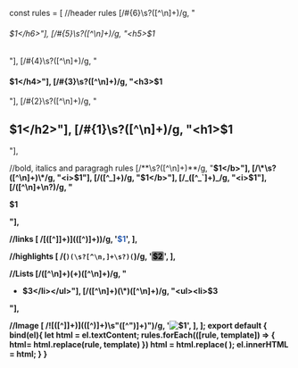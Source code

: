 const rules = [
  //header rules
  [/#{6}\s?([^\n]+)/g, "<h6>$1</h6>"],
  [/#{5}\s?([^\n]+)/g, "<h5>$1</h5>"],
  [/#{4}\s?([^\n]+)/g, "<h4>$1</h4>"],
  [/#{3}\s?([^\n]+)/g, "<h3>$1</h3>"],
  [/#{2}\s?([^\n]+)/g, "<h2>$1</h2>"],
  [/#{1}\s?([^\n]+)/g, "<h1>$1</h1>"],
  
  //bold, italics and paragragh rules
  [/\*\*\s?([^\n]+)\*\*/g, "<b>$1</b>"],
  [/\*\s?([^\n]+)\*/g, "<i>$1</i>"],
  [/__([^_]+)__/g, "<b>$1</b>"],
  [/_([^_`]+)_/g, "<i>$1</i>"],
  [/([^\n]+\n?)/g, "<p>$1</p>"],
  
  //links
  [
    /\[([^\]]+)\]\(([^)]+)\)/g,
    '<a href="$2" style="color:#2A5DB0;text-decoration: none;">$1</a>',
  ],
  
  //highlights
  [
    /(`)(\s?[^\n,]+\s?)(`)/g,
    '<a style="background-color:grey;color:black;text-decoration: none;border-radius: 3px;padding:0 2px;">$2</a>',
  ],
 
  //Lists
  [/([^\n]+)(\+)([^\n]+)/g, "<ul><li>$3</li></ul>"],
  [/([^\n]+)(\*)([^\n]+)/g, "<ul><li>$3</li></ul>"],

  //Image
  [
    /!\[([^\]]+)\]\(([^)]+)\s"([^")]+)"\)/g,
    '<img src="$2" alt="$1" title="$3" />',
  ],
];
export default {
    bind(el){
        let html = el.textContent;
        rules.forEach(([rule, template]) => {
            html= html.replace(rule, template)
        })
        html = html.replace( );
        el.innerHTML = html;
    }
}

